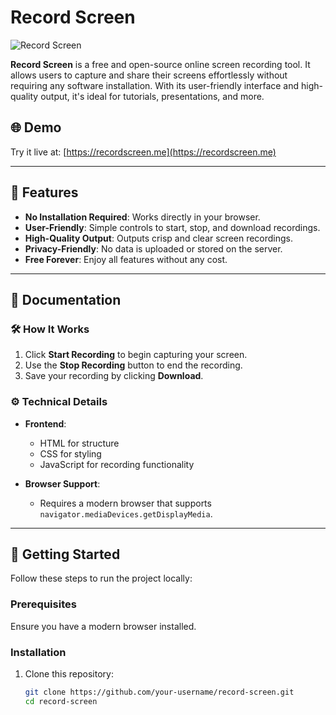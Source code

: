 # Record Screen

![Record Screen](https://recordscreen.me/favicon.ico)

**Record Screen** is a free and open-source online screen recording tool. It allows users to capture and share their screens effortlessly without requiring any software installation. With its user-friendly interface and high-quality output, it's ideal for tutorials, presentations, and more.

## 🌐 Demo

Try it live at: [https://recordscreen.me](https://recordscreen.me)

---

## 📄 Features

- **No Installation Required**: Works directly in your browser.
- **User-Friendly**: Simple controls to start, stop, and download recordings.
- **High-Quality Output**: Outputs crisp and clear screen recordings.
- **Privacy-Friendly**: No data is uploaded or stored on the server.
- **Free Forever**: Enjoy all features without any cost.

---

## 📖 Documentation

### 🛠 How It Works

1. Click **Start Recording** to begin capturing your screen.
2. Use the **Stop Recording** button to end the recording.
3. Save your recording by clicking **Download**.

### ⚙️ Technical Details

- **Frontend**:
  - HTML for structure
  - CSS for styling
  - JavaScript for recording functionality

- **Browser Support**:
  - Requires a modern browser that supports `navigator.mediaDevices.getDisplayMedia`.

---

## 🚀 Getting Started

Follow these steps to run the project locally:

### Prerequisites

Ensure you have a modern browser installed.

### Installation

1. Clone this repository:

   ```bash
   git clone https://github.com/your-username/record-screen.git
   cd record-screen
